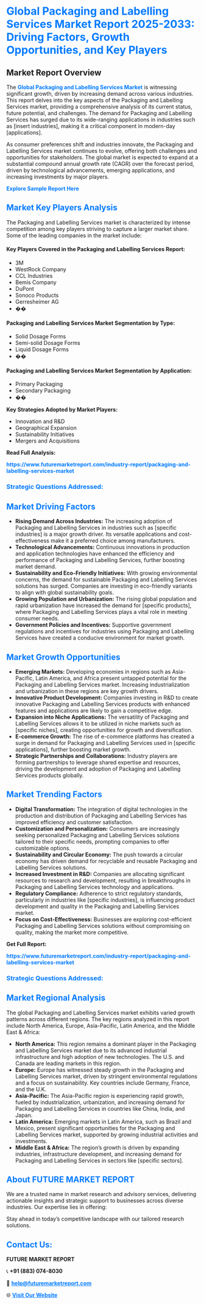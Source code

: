 <h1 style="color: #007BFF;">Global Packaging and Labelling Services Market Report 2025-2033: Driving Factors, Growth Opportunities, and Key Players</h1>

<section id="overview">
<h2>Market Report Overview</h2>
<p>The <a href="https://www.futuremarketreport.com/industry-report/packaging-and-labelling-services-market" style="color: #007BFF; text-decoration: none;"><strong>Global Packaging and Labelling Services Market</strong></a> is witnessing significant growth, driven by increasing demand across various industries. This report delves into the key aspects of the Packaging and Labelling Services market, providing a comprehensive analysis of its current status, future potential, and challenges. The demand for Packaging and Labelling Services has surged due to its wide-ranging applications in industries such as [insert industries], making it a critical component in modern-day [applications].</p>
<p>As consumer preferences shift and industries innovate, the Packaging and Labelling Services market continues to evolve, offering both challenges and opportunities for stakeholders. The global market is expected to expand at a substantial compound annual growth rate (CAGR) over the forecast period, driven by technological advancements, emerging applications, and increasing investments by major players.</p>
</section>

<section id="overview">
<p><a href="https://www.futuremarketreport.com/request-sample/reportId=118755" style="color: #007BFF; text-decoration: none;"><strong>Explore Sample Report Here</strong></a></p>
</section>

<section id="key-players">
<h2 style="color: #007BFF;">Market Key Players Analysis</h2>
<p>The Packaging and Labelling Services market is characterized by intense competition among key players striving to capture a larger market share. Some of the leading companies in the market include:</p>
<h4>Key Players Covered in the Packaging and Labelling Services Report:</h4>
<ul><li>3M</li><li>WestRock Company</li><li>CCL Industries</li><li>Bemis Company</li><li>DuPont</li><li>Sonoco Products</li><li>Gerresheimer AG</li><li>��</li></ul>
<h4>Packaging and Labelling Services Market Segmentation by Type:</h4>
<ul><li>Solid Dosage Forms</li><li>Semi-solid Dosage Forms</li><li>Liquid Dosage Forms</li><li>��</li></ul>

<h4>Packaging and Labelling Services Market Segmentation by Application:</h4>
<ul><li>Primary Packaging</li><li>Secondary Packaging</li><li>��</li></ul>
<p><strong>Key Strategies Adopted by Market Players:</strong></p>
<ul>
<li>Innovation and R&D</li>
<li>Geographical Expansion</li>
<li>Sustainability Initiatives</li>
<li>Mergers and Acquisitions</li>
</ul>
</section>

<section>
<p><strong>Read Full Analysis: </strong></p><a href="https://www.futuremarketreport.com/industry-report/packaging-and-labelling-services-market" style="color: #007BFF; text-decoration: none;"><strong>https://www.futuremarketreport.com/industry-report/packaging-and-labelling-services-market</strong></a>
<h3 style="color: #007BFF;">Strategic Questions Addressed:</h3>
</section>

<section id="driving-factors">
<h2 style="color: #007BFF;">Market Driving Factors</h2>
<ul>
<li><strong>Rising Demand Across Industries:</strong> The increasing adoption of Packaging and Labelling Services in industries such as [specific industries] is a major growth driver. Its versatile applications and cost-effectiveness make it a preferred choice among manufacturers.</li>
<li><strong>Technological Advancements:</strong> Continuous innovations in production and application technologies have enhanced the efficiency and performance of Packaging and Labelling Services, further boosting market demand.</li>
<li><strong>Sustainability and Eco-Friendly Initiatives:</strong> With growing environmental concerns, the demand for sustainable Packaging and Labelling Services solutions has surged. Companies are investing in eco-friendly variants to align with global sustainability goals.</li>
<li><strong>Growing Population and Urbanization:</strong> The rising global population and rapid urbanization have increased the demand for [specific products], where Packaging and Labelling Services plays a vital role in meeting consumer needs.</li>
<li><strong>Government Policies and Incentives:</strong> Supportive government regulations and incentives for industries using Packaging and Labelling Services have created a conducive environment for market growth.</li>
</ul>
</section>

<section id="growth-opportunities">
<h2 style="color: #007BFF;">Market Growth Opportunities</h2>
<ul>
<li><strong>Emerging Markets:</strong> Developing economies in regions such as Asia-Pacific, Latin America, and Africa present untapped potential for the Packaging and Labelling Services market. Increasing industrialization and urbanization in these regions are key growth drivers.</li>
<li><strong>Innovative Product Development:</strong> Companies investing in R&D to create innovative Packaging and Labelling Services products with enhanced features and applications are likely to gain a competitive edge.</li>
<li><strong>Expansion into Niche Applications:</strong> The versatility of Packaging and Labelling Services allows it to be utilized in niche markets such as [specific niches], creating opportunities for growth and diversification.</li>
<li><strong>E-commerce Growth:</strong> The rise of e-commerce platforms has created a surge in demand for Packaging and Labelling Services used in [specific applications], further boosting market growth.</li>
<li><strong>Strategic Partnerships and Collaborations:</strong> Industry players are forming partnerships to leverage shared expertise and resources, driving the development and adoption of Packaging and Labelling Services products globally.</li>
</ul>
</section>

<section id="trending-factors">
<h2 style="color: #007BFF;">Market Trending Factors</h2>
<ul>
<li><strong>Digital Transformation:</strong> The integration of digital technologies in the production and distribution of Packaging and Labelling Services has improved efficiency and customer satisfaction.</li>
<li><strong>Customization and Personalization:</strong> Consumers are increasingly seeking personalized Packaging and Labelling Services solutions tailored to their specific needs, prompting companies to offer customizable options.</li>
<li><strong>Sustainability and Circular Economy:</strong> The push towards a circular economy has driven demand for recyclable and reusable Packaging and Labelling Services solutions.</li>
<li><strong>Increased Investment in R&D:</strong> Companies are allocating significant resources to research and development, resulting in breakthroughs in Packaging and Labelling Services technology and applications.</li>
<li><strong>Regulatory Compliance:</strong> Adherence to strict regulatory standards, particularly in industries like [specific industries], is influencing product development and quality in the Packaging and Labelling Services market.</li>
<li><strong>Focus on Cost-Effectiveness:</strong> Businesses are exploring cost-efficient Packaging and Labelling Services solutions without compromising on quality, making the market more competitive.</li>
</ul>
</section>

<section>
<p><strong>Get Full Report: </strong></p><a href="https://www.futuremarketreport.com/industry-report/packaging-and-labelling-services-market" style="color: #007BFF; text-decoration: none;"><strong>https://www.futuremarketreport.com/industry-report/packaging-and-labelling-services-market</strong></a>
<h3 style="color: #007BFF;">Strategic Questions Addressed:</h3>
</section>


<section id="regional-analysis">
<h2 style="color: #007BFF;">Market Regional Analysis</h2>
<p>The global Packaging and Labelling Services market exhibits varied growth patterns across different regions. The key regions analyzed in this report include North America, Europe, Asia-Pacific, Latin America, and the Middle East & Africa:</p>
<ul>
<li><strong>North America:</strong> This region remains a dominant player in the Packaging and Labelling Services market due to its advanced industrial infrastructure and high adoption of new technologies. The U.S. and Canada are leading markets in this region.</li>
<li><strong>Europe:</strong> Europe has witnessed steady growth in the Packaging and Labelling Services market, driven by stringent environmental regulations and a focus on sustainability. Key countries include Germany, France, and the U.K.</li>
<li><strong>Asia-Pacific:</strong> The Asia-Pacific region is experiencing rapid growth, fueled by industrialization, urbanization, and increasing demand for Packaging and Labelling Services in countries like China, India, and Japan.</li>
<li><strong>Latin America:</strong> Emerging markets in Latin America, such as Brazil and Mexico, present significant opportunities for the Packaging and Labelling Services market, supported by growing industrial activities and investments.</li>
<li><strong>Middle East & Africa:</strong> The region’s growth is driven by expanding industries, infrastructure development, and increasing demand for Packaging and Labelling Services in sectors like [specific sectors].</li>
</ul>
</section>

<footer>
<h2 style="color: #007BFF;">About FUTURE MARKET REPORT</h2>
<p>We are a trusted name in market research and advisory services, delivering actionable insights and strategic support to businesses across diverse industries. Our expertise lies in offering:</p>

<p>Stay ahead in today’s competitive landscape with our tailored research solutions.</p>

<h2 style="color: #007BFF;">Contact Us:</h2>
<p><strong>FUTURE MARKET REPORT</strong></p>
<p>📞 <strong>+91 (883) 074-8030</strong></p>
<p>📧 <strong><a href="mailto:help@futuremarketreport.com" style="color: #007BFF;">help@futuremarketreport.com</a></strong></p>
<p>🌐 <strong><a href="https://www.futuremarketreport.com/" style="color: #007BFF;">Visit Our Website</a></strong></p>
</footer>